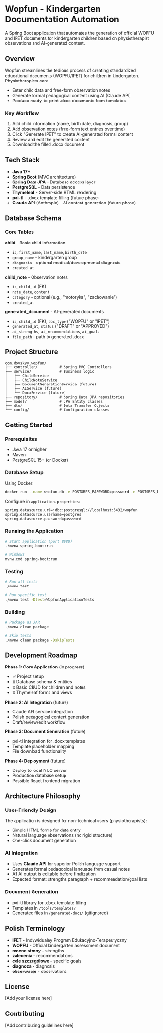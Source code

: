 # Wopfun - Kindergarten Documentation Automation

A Spring Boot application that automates the generation of official WOPFU and IPET documents for kindergarten children based on physiotherapist observations and AI-generated content.

## Overview

Wopfun streamlines the tedious process of creating standardized educational documents (WOPFU/IPET) for children in kindergarten. Physiotherapists can:
- Enter child data and free-form observation notes
- Generate formal pedagogical content using AI (Claude API)
- Produce ready-to-print .docx documents from templates

### Key Workflow

1. Add child information (name, birth date, diagnosis, group)
2. Add observation notes (free-form text entries over time)
3. Click "Generate IPET" to create AI-generated formal content
4. Review and edit the generated content
5. Download the filled .docx document

## Tech Stack

- **Java 17+**
- **Spring Boot** (MVC architecture)
- **Spring Data JPA** - Database access layer
- **PostgreSQL** - Data persistence
- **Thymeleaf** - Server-side HTML rendering
- **poi-tl** - .docx template filling (future phase)
- **Claude API** (Anthropic) - AI content generation (future phase)

## Database Schema

### Core Tables

**child** - Basic child information
- `id`, `first_name`, `last_name`, `birth_date`
- `group_name` - kindergarten group
- `diagnosis` - optional medical/developmental diagnosis
- `created_at`

**child_note** - Observation notes
- `id`, `child_id` (FK)
- `note_date`, `content`
- `category` - optional (e.g., "motoryka", "zachowanie")
- `created_at`

**generated_document** - AI-generated documents
- `id`, `child_id` (FK), `doc_type` ("WOPFU" or "IPET")
- `generated_at`, `status` ("DRAFT" or "APPROVED")
- `ai_strengths`, `ai_recommendations`, `ai_goals`
- `file_path` - path to generated .docx

## Project Structure

```
com.dovskyy.wopfun/
├── controller/          # Spring MVC Controllers
├── service/             # Business logic
│   ├── ChildService
│   ├── ChildNoteService
│   ├── DocumentGenerationService (future)
│   ├── AIService (future)
│   └── DocxService (future)
├── repository/          # Spring Data JPA repositories
├── model/               # JPA Entity classes
├── dto/                 # Data Transfer Objects
└── config/              # Configuration classes
```

## Getting Started

### Prerequisites

- Java 17 or higher
- Maven
- PostgreSQL 15+ (or Docker)

### Database Setup

Using Docker:
```bash
docker run --name wopfun-db -e POSTGRES_PASSWORD=password -e POSTGRES_DB=wopfun -p 5432:5432 -d postgres:15
```

Configure in `application.properties`:
```properties
spring.datasource.url=jdbc:postgresql://localhost:5432/wopfun
spring.datasource.username=postgres
spring.datasource.password=password
```

### Running the Application

```bash
# Start application (port 8080)
./mvnw spring-boot:run

# Windows
mvnw.cmd spring-boot:run
```

### Testing

```bash
# Run all tests
./mvnw test

# Run specific test
./mvnw test -Dtest=WopfunApplicationTests
```

### Building

```bash
# Package as JAR
./mvnw clean package

# Skip tests
./mvnw clean package -DskipTests
```

## Development Roadmap

**Phase 1: Core Application** (in progress)
- ✓ Project setup
- ⧖ Database schema & entities
- ⧖ Basic CRUD for children and notes
- ⧖ Thymeleaf forms and views

**Phase 2: AI Integration** (future)
- Claude API service integration
- Polish pedagogical content generation
- Draft/review/edit workflow

**Phase 3: Document Generation** (future)
- poi-tl integration for .docx templates
- Template placeholder mapping
- File download functionality

**Phase 4: Deployment** (future)
- Deploy to local NUC server
- Production database setup
- Possible React frontend migration

## Architecture Philosophy

### User-Friendly Design
The application is designed for non-technical users (physiotherapists):
- Simple HTML forms for data entry
- Natural language observations (no rigid structure)
- One-click document generation

### AI Integration
- Uses **Claude API** for superior Polish language support
- Generates formal pedagogical language from casual notes
- All AI output is editable before finalization
- Expected format: strengths paragraph + recommendation/goal lists

### Document Generation
- poi-tl library for .docx template filling
- Templates in `/tools/templates/`
- Generated files in `/generated-docs/` (gitignored)

## Polish Terminology

- **IPET** - Indywidualny Program Edukacyjno-Terapeutyczny
- **WOPFU** - Official kindergarten assessment document
- **mocne strony** - strengths
- **zalecenia** - recommendations
- **cele szczegółowe** - specific goals
- **diagnoza** - diagnosis
- **obserwacje** - observations

## License

[Add your license here]

## Contributing

[Add contributing guidelines here]
